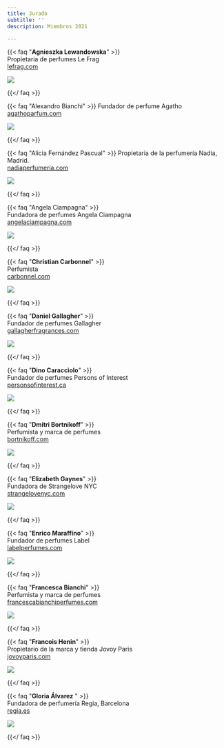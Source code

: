 ```yaml
---
title: Jurado
subtitle: ''
description: Miembros 2021

---
```

{{< faq "**Agnieszka Lewandowska**" >}}  
Propietaria de perfumes Le Frag  
[lefrag.com](http://lefrag.com/)

![](/images/1.jpg)

{{</ faq >}}

{{< faq "Alexandro Bianchi" >}}
Fundador de perfume Agatho  
[agathoparfum.com](http://agathoparfum.com/ "http://agathoparfum.com/")

![](/images/2.jpg)

{{</ faq >}}

{{< faq "Alicia Fernández Pascual" >}}
Propietaria de la perfumería Nadia, Madrid.  
[nadiaperfumeria.com](http://nadiaperfumeria.com/ "nadiaperfumeria.com")

![](/images/3.jpg)

{{</ faq >}}

{{< faq "Angela Ciampagna" >}}  
Fundadora de perfumes Angela Ciampagna  
[angelaciampagna.com](http://angelaciampagna.com/)

![](/images/4.jpg)

{{</ faq >}}

{{< faq "**Christian Carbonnel**" >}}  
Perfumista  
[carbonnel.com](carbonel.com)

[![](/images/5.jpg)]()

{{</ faq >}}

{{< faq "**Daniel Gallagher**" >}}  
Fundador de perfumes Gallagher   
[gallagherfragrances.com](http://gallagherfragrances.com/ "gallagherfragrances.com")

![](/images/6.jpg)

 {{</ faq >}}

{{< faq "**Dino Caracciolo**" >}}   
Fundador de perfumes Persons of Interest   
[personsofinterest.ca](http://personsofinterest.ca/)

![](/images/7.jpg)

{{</ faq >}}

{{< faq "**Dmitri Bortnikoff**" >}}  
Perfumista y marca de perfumes   
[bortnikoff.com](http://bortnikoff.com/)

![](/images/8.jpg)

 {{</ faq >}}

{{< faq "**Elizabeth Gaynes**" >}}  
Fundadora de Strangelove NYC   
[strangelovenyc.com](https://strangelovenyc.com/)

![](/images/9.jpg)

 {{</ faq >}}

{{< faq "**Enrico Maraffino**" >}}  
Fundador de perfumes Label   
[labelperfumes.com](https://www.labelperfumes.com/)

![](/images/10.jpg)

 {{</ faq >}}

{{< faq "**Francesca Bianchi**" >}}  
Perfumista y marca de perfumes  
[francescabianchiperfumes.com](http://francescabianchiperfumes.com/ "http://francescabianchiperfumes.com/")

![](/images/11.jpg)

 {{</ faq >}}

{{< faq "**Francois Henin**" >}}  
Propietario de la marca y tienda Jovoy Paris  
[jovoyparis.com](http://jovoyparis.com/ "http://jovoyparis.com/")

![](/images/12.jpg)

 {{</ faq >}}

{{< faq "**Gloria Álvarez** " >}}  
Fundadora de perfumería Regia, Barcelona  
[regia.es](http://regia.es/ "http://regia.es/")

![](/images/13.jpg)

 {{</ faq >}}